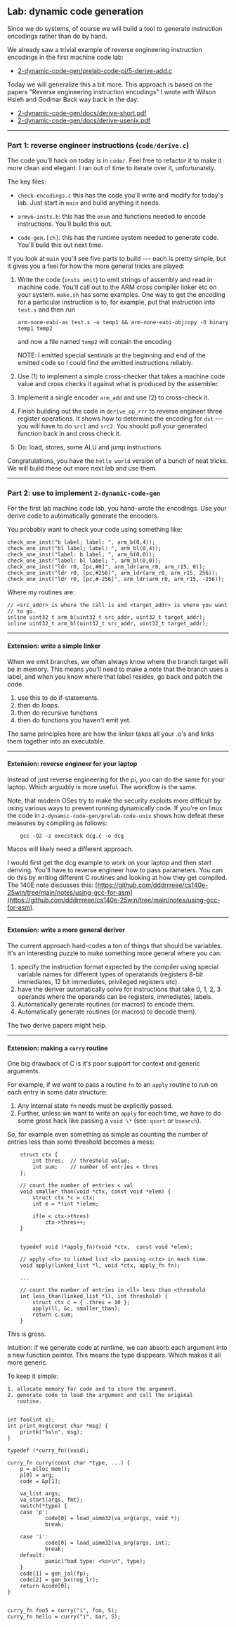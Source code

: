 ## Lab: dynamic code generation

Since we do systems, of course we will build a tool to generate
instruction encodings rather than do by hand.

We already saw a trivial example of reverse engineering instruction
encodings in the first machine code
lab:
  - [2-dynamic-code-gen/prelab-code-pi/5-derive-add.c](../2-dynamic-code-gen/prelab-code-pi/5-derive-add.c)

Today we will generalize this a bit more.  This approach is based
on the papers "Reverse engineering instruction encodings"
I wrote with Wilson Hsieh and Godmar Back way back in the day:

  - [2-dynamic-code-gen/docs/derive-short.pdf](../2-dynamic-code-gen/docs/derive-short.pdf)
  - [2-dynamic-code-gen/docs/derive-usenix.pdf](../2-dynamic-code-gen/docs/derive-usenix.pdf)

----------------------------------------------------------------------------
### Part 1: reverse engineer instructions (`code/derive.c`)

The code you'll hack on today is in `code/`.  Feel free to refactor it
to make it more clean and elegant.    I ran out of time to iterate over
it, unfortunately.

The key files:
  - `check-encodings.c` this has the code you'll write and modify
    for today's lab.  Just start in `main` and build anything it
    needs.

  - `armv6-insts.h`: this has the `enum` and functions needed to encode
    instructions.  You'll build this out.

  - `code-gen.[ch]`: this has the runtime system needed to generate code.
    You'll build this out next time.

If you look at `main` you'll see five parts to build --- each is pretty
simple, but it gives you a feel for how the more general tricks are played:

  1. Write the code (`insts_emit`) to emit strings of assembly 
     and read in machine code.  You'll call out to the ARM cross compiler
     linker etc on your system.  `make.sh` has some examples. One way to get
     the encoding for a particular instruction is to, for example, put that
     instruction into `test.s` and then run
     ```
     arm-none-eabi-as test.s -o temp1 && arm-none-eabi-objcopy -O binary temp1 temp2
     ```
     and now a file named `temp2` will contain the encoding

     NOTE: I emitted special sentinals at the beginning
     and end of the emitted code so I could find the emitted
     instructions reliably.

  2. Use (1) to implement a simple cross-checker that takes a
     machine code value and cross checks it against what is produced
     by the assembler.
  3. Implement a single encoder `arm_add` and use (2) to cross-check it.
  4. Finish building out the code in `derive_op_rrr` to reverse engineer
     three register operations.  It shows how to determine the encoding 
     for `dst` --- you will have to do `src1` and `src2`.  You should
     pull your generated function back in and cross check it.
  5. Do: load, stores, some ALU and jump instructions.

Congratulations, you have the `hello world` version of a bunch of neat
tricks.  We will build these out more next lab and use them.

----------------------------------------------------------------------------
### Part 2: use to implement `2-dynamic-code-gen`

For the first lab machine code lab, you hand-wrote the encodings.
Use your derive code to automatically generate the encoders.

You probably want to check your code using something like:

    check_one_inst("b label; label: ", arm_b(0,4));
    check_one_inst("bl label; label: ", arm_bl(0,4));
    check_one_inst("label: b label; ", arm_b(0,0));
    check_one_inst("label: bl label; ", arm_bl(0,0));
    check_one_inst("ldr r0, [pc,#0]", arm_ldr(arm_r0, arm_r15, 0));
    check_one_inst("ldr r0, [pc,#256]", arm_ldr(arm_r0, arm_r15, 256));
    check_one_inst("ldr r0, [pc,#-256]", arm_ldr(arm_r0, arm_r15, -256));

Where my routines are:

    // <src_addr> is where the call is and <target_addr> is where you want
    // to go.
    inline uint32_t arm_b(uint32_t src_addr, uint32_t target_addr);
    inline uint32_t arm_bl(uint32_t src_addr, uint32_t target_addr);
----------------------------------------------------------------------------
#### Extension: write a simple linker

When we emit branches, we often always know where the branch target will
be in memory.  This means you'll need to make a note that the branch
uses a label, and when you know where that label resides, go back
and patch the code.

  1. use this to do if-statements.
  2. then do loops.
  3. then do recursive functions
  4. then do functions you haven't emit yet.

The same principles here are how the linker takes all your .o's and 
links them together into an executable.

----------------------------------------------------------------------------
#### Extension: reverse engineer for your laptop

Instead of just reverse engineering for the pi, you can do the same for
your laptop.  Which arguably is more useful.  The workflow is the same.

Note, that modern OSes try to make the security exploits more difficult
by  using various ways to prevent running dynamically code.  If you're
on linux the code in `2-dynamic-code-gen/prelab-code-unix` shows
how defeat these measures by compiling as follows:

	    gcc -O2 -z execstack dcg.c -o dcg

Macos will likely need a different approach.

I would first get the dcg example to work on your laptop and then start
deriving.  You'll have to reverse engineer how to pass parameters.  You
can do this by writing different C routines and looking at how they
get compiled.  The 140E note discusses this:
[https://github.com/dddrrreee/cs140e-25win/tree/main/notes/using-gcc-for-asm](https://github.com/dddrrreee/cs140e-25win/tree/main/notes/using-gcc-for-asm).

----------------------------------------------------------------------------
#### Extension: write a more general deriver

The current approach hard-codes a ton of things that should be variables.
It's an interesting puzzle to make something more general where
you can:
  1. specify the instruction format expected by the compiler using
     special variable names for different types of operatands (registers
     8-bit immediates, 12 bit immediates, privileged registers etc).
  2. have the deriver automatically solve for instructions that
     take 0, 1, 2, 3 operands where the operands can be registers,
     immediates,  labels.
  3. Automatically generate routines (or macros) to encode them.
  4. Automatically generate routines (or macros) to decode them).

The two derive papers might help.

----------------------------------------------------------------------------
#### Extension: making a `curry` routine

One big drawback of C is it's poor support for context and generic arguments.

For example, if we want to pass a routine `fn` to an `apply` routine to 
run on each entry in some data structure:
  1. Any internal state `fn` needs must be explicitly passed.  
  2. Further, unless we want to write an `apply` for each time, we have
     to do some gross hack like passing a `void \*` (see: `qsort` or
     `bsearch`).

So, for example even something as simple as counting the number of
entries less than some threshold becomes a mess:

        struct ctx {
            int thres;  // threshold value;
            int sum;    // number of entries < thres
        };

        // count the number of entries < val
        void smaller_than(void *ctx, const void *elem) {
            struct ctx *c = ctx;
            int e = *(int *)elem;

            if(e < ctx->thres)
                ctx->thres++;
        }


        typedef void (*apply_fn)(void *ctx,  const void *elem);

        // apply <fn> to linked list <l> passing <ctx> in each time.
        void apply(linked_list *l, void *ctx, apply_fn fn);

        ...

        // count the number of entries in <ll> less than <threshold
        int less_than(linked_list *ll, int threshold) {
            struct ctx c = { .thres = 10 };
            apply(ll, &c, smaller_than);
            return c.sum;
        }
        

This is gross.

Intuition: if we generate code at runtime, we can absorb each argument
into a new function pointer.  This means the type disppears.  Which 
makes it all more generic.


To keep it simple:

    1. allocate memory for code and to store the argument.
    2. generate code to load the argument and call the original
       routine.


    int foo(int x);
    int print_msg(const char *msg) {
        printk("%s\n", msg);
    }

    typedef (*curry_fn)(void);

    curry_fn curry(const char *type, ...) {
        p = alloc_mem();
        p[0] = arg;
        code = &p[1];

        va_list args;
        va_start(args, fmt);
        switch(*type) {
        case 'p':
                code[0] = load_uimm32(va_arg(args, void *);
                break;

        case 'i':
                code[0] = load_uimm32(va_arg(args, int);
                break;
        default:
                panic("bad type: <%s>\n", type);
        }
        code[1] = gen_jal(fp);
        code[2] = gen_bx(reg_lr);
        return &code[0];
    }


    curry_fn foo5 = curry("i", foo, 5);
    curry_fn hello = curry("i", bar, 5);
